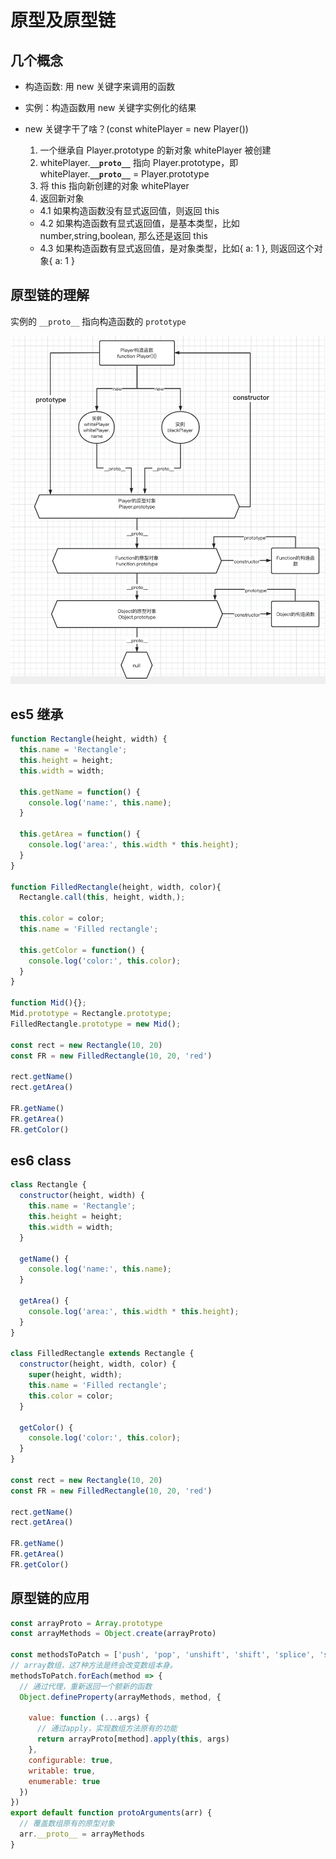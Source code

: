 # 原型及原型链

## 几个概念

- 构造函数: 用 new 关键字来调用的函数

- 实例：构造函数用 new 关键字实例化的结果

- new 关键字干了啥？(const whitePlayer = new Player())
  1. 一个继承自 Player.prototype 的新对象 whitePlayer 被创建
  2. whitePlayer.**`__proto__`** 指向 Player.prototype，即 whitePlayer.**`__proto__`** = Player.prototype
  3. 将 this 指向新创建的对象 whitePlayer
  4. 返回新对象
    * 4.1 如果构造函数没有显式返回值，则返回 this
    * 4.2 如果构造函数有显式返回值，是基本类型，比如 number,string,boolean, 那么还是返回 this
    * 4.3 如果构造函数有显式返回值，是对象类型，比如{ a: 1 }, 则返回这个对象{ a: 1 }

## 原型链的理解

实例的 `__proto__` 指向构造函数的 `prototype`

![image](../../../imgs/prototype.png)

## es5 继承

```js
function Rectangle(height, width) {
  this.name = 'Rectangle';
  this.height = height;
  this.width = width;

  this.getName = function() {
    console.log('name:', this.name);
  }

  this.getArea = function() {
    console.log('area:', this.width * this.height);
  }
}

function FilledRectangle(height, width, color){
  Rectangle.call(this, height, width,);

  this.color = color;
  this.name = 'Filled rectangle';

  this.getColor = function() {
    console.log('color:', this.color);
  }
}

function Mid(){};
Mid.prototype = Rectangle.prototype;
FilledRectangle.prototype = new Mid();

const rect = new Rectangle(10, 20)
const FR = new FilledRectangle(10, 20, 'red')

rect.getName()
rect.getArea()

FR.getName()
FR.getArea()
FR.getColor()

```

## es6 class

```js
class Rectangle {
  constructor(height, width) {
    this.name = 'Rectangle';
    this.height = height;
    this.width = width;
  }

  getName() {
    console.log('name:', this.name);
  }

  getArea() {
    console.log('area:', this.width * this.height);
  }
}

class FilledRectangle extends Rectangle {
  constructor(height, width, color) {
    super(height, width);
    this.name = 'Filled rectangle';
    this.color = color;
  }

  getColor() {
    console.log('color:', this.color);
  }
}

const rect = new Rectangle(10, 20)
const FR = new FilledRectangle(10, 20, 'red')

rect.getName()
rect.getArea()

FR.getName()
FR.getArea()
FR.getColor()

```

## 原型链的应用

```js
const arrayProto = Array.prototype
const arrayMethods = Object.create(arrayProto)
 
const methodsToPatch = ['push', 'pop', 'unshift', 'shift', 'splice', 'sort', 'reverse']
// array数组，这7种方法是终会改变数组本身。
methodsToPatch.forEach(method => {
  // 通过代理，重新返回一个额新的函数
  Object.defineProperty(arrayMethods, method, {
      
    value: function (...args) {
      // 通过apply，实现数组方法原有的功能
      return arrayProto[method].apply(this, args)
    },
    configurable: true,
    writable: true,
    enumerable: true
  })
})
export default function protoArguments(arr) {
  // 覆盖数组原有的原型对象
  arr.__proto__ = arrayMethods
}
```